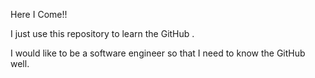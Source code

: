 Here  I  Come!!

I  just  use  this  repository  to  learn  the  GitHub .

I  would like to  be  a  software  engineer  so that  I need  to  know  the  GitHub  well.
